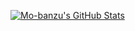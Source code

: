 [![Mo-banzu's GitHub Stats](https://github-readme-stats.vercel.app/api?username=hellterhead&show_icons=true&theme=radical)](https://github.com/hellterhead)
